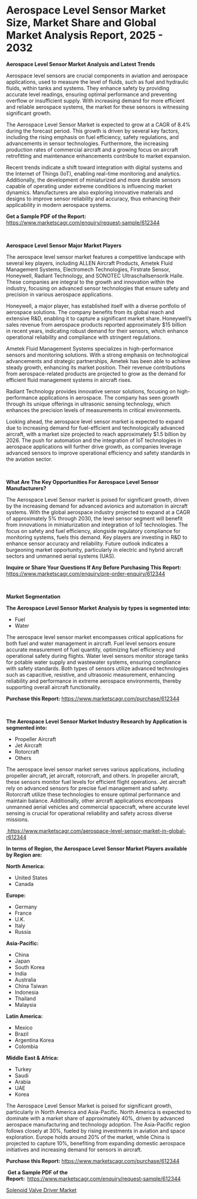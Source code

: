 <p><h1>Aerospace Level Sensor Market Size, Market Share and Global Market Analysis Report, 2025 - 2032</h1></p><p><strong>Aerospace Level Sensor Market Analysis and Latest Trends</strong></p>
<p><p>Aerospace level sensors are crucial components in aviation and aerospace applications, used to measure the level of fluids, such as fuel and hydraulic fluids, within tanks and systems. They enhance safety by providing accurate level readings, ensuring optimal performance and preventing overflow or insufficient supply. With increasing demand for more efficient and reliable aerospace systems, the market for these sensors is witnessing significant growth.</p><p>The Aerospace Level Sensor Market is expected to grow at a CAGR of 8.4% during the forecast period. This growth is driven by several key factors, including the rising emphasis on fuel efficiency, safety regulations, and advancements in sensor technologies. Furthermore, the increasing production rates of commercial aircraft and a growing focus on aircraft retrofitting and maintenance enhancements contribute to market expansion.</p><p>Recent trends indicate a shift toward integration with digital systems and the Internet of Things (IoT), enabling real-time monitoring and analytics. Additionally, the development of miniaturized and more durable sensors capable of operating under extreme conditions is influencing market dynamics. Manufacturers are also exploring innovative materials and designs to improve sensor reliability and accuracy, thus enhancing their applicability in modern aerospace systems.</p></p>
<p><strong>Get a Sample PDF of the Report:&nbsp;</strong> <a href="https://www.marketscagr.com/enquiry/request-sample/612344?utm_campaign=1868&utm_medium=2&utm_source=Github&utm_content=ia&utm_term=12022025&utm_id=aerospace-level-sensor">https://www.marketscagr.com/enquiry/request-sample/612344</a></p>
<p>&nbsp;</p>
<p><strong>Aerospace Level Sensor Major Market Players</strong></p>
<p><p>The aerospace level sensor market features a competitive landscape with several key players, including ALLEN Aircraft Products, Ametek Fluid Management Systems, Electromech Technologies, Firstrate Sensor, Honeywell, Radiant Technology, and SONOTEC Ultraschallsensorik Halle. These companies are integral to the growth and innovation within the industry, focusing on advanced sensor technologies that ensure safety and precision in various aerospace applications.</p><p>Honeywell, a major player, has established itself with a diverse portfolio of aerospace solutions. The company benefits from its global reach and extensive R&D, enabling it to capture a significant market share. Honeywell’s sales revenue from aerospace products reported approximately $15 billion in recent years, indicating robust demand for their sensors, which enhance operational reliability and compliance with stringent regulations.</p><p>Ametek Fluid Management Systems specializes in high-performance sensors and monitoring solutions. With a strong emphasis on technological advancements and strategic partnerships, Ametek has been able to achieve steady growth, enhancing its market position. Their revenue contributions from aerospace-related products are projected to grow as the demand for efficient fluid management systems in aircraft rises.</p><p>Radiant Technology provides innovative sensor solutions, focusing on high-performance applications in aerospace. The company has seen growth through its unique offerings in ultrasonic sensing technology, which enhances the precision levels of measurements in critical environments.</p><p>Looking ahead, the aerospace level sensor market is expected to expand due to increasing demand for fuel-efficient and technologically advanced aircraft, with a market size projected to reach approximately $1.5 billion by 2026. The push for automation and the integration of IoT technologies in aerospace applications will further drive growth, as companies leverage advanced sensors to improve operational efficiency and safety standards in the aviation sector.</p></p>
<p>&nbsp;</p>
<p><strong>What Are The Key Opportunities For Aerospace Level Sensor Manufacturers?</strong></p>
<p><p>The Aerospace Level Sensor market is poised for significant growth, driven by the increasing demand for advanced avionics and automation in aircraft systems. With the global aerospace industry projected to expand at a CAGR of approximately 5% through 2030, the level sensor segment will benefit from innovations in miniaturization and integration of IoT technologies. The focus on safety and fuel efficiency, alongside regulatory compliance for monitoring systems, fuels this demand. Key players are investing in R&D to enhance sensor accuracy and reliability. Future outlook indicates a burgeoning market opportunity, particularly in electric and hybrid aircraft sectors and unmanned aerial systems (UAS).</p></p>
<p><strong>Inquire or Share Your Questions If Any Before Purchasing This Report:</strong> <a href="https://www.marketscagr.com/enquiry/pre-order-enquiry/612344?utm_campaign=1868&utm_medium=2&utm_source=Github&utm_content=ia&utm_term=12022025&utm_id=aerospace-level-sensor">https://www.marketscagr.com/enquiry/pre-order-enquiry/612344</a></p>
<p>&nbsp;</p>
<p><strong>Market Segmentation</strong></p>
<p><strong>The Aerospace Level Sensor Market Analysis by types is segmented into:</strong></p>
<p><ul><li>Fuel</li><li>Water</li></ul></p>
<p><p>The aerospace level sensor market encompasses critical applications for both fuel and water management in aircraft. Fuel level sensors ensure accurate measurement of fuel quantity, optimizing fuel efficiency and operational safety during flights. Water level sensors monitor storage tanks for potable water supply and wastewater systems, ensuring compliance with safety standards. Both types of sensors utilize advanced technologies such as capacitive, resistive, and ultrasonic measurement, enhancing reliability and performance in extreme aerospace environments, thereby supporting overall aircraft functionality.</p></p>
<p><strong>Purchase this Report:&nbsp;</strong><a href="https://www.marketscagr.com/purchase/612344?utm_campaign=1868&utm_medium=2&utm_source=Github&utm_content=ia&utm_term=12022025&utm_id=aerospace-level-sensor">https://www.marketscagr.com/purchase/612344</a></p>
<p>&nbsp;</p>
<p><strong>The Aerospace Level Sensor Market Industry Research by Application is segmented into:</strong></p>
<p><ul><li>Propeller Aircraft</li><li>Jet Aircraft</li><li>Rotorcraft</li><li>Others</li></ul></p>
<p><p>The aerospace level sensor market serves various applications, including propeller aircraft, jet aircraft, rotorcraft, and others. In propeller aircraft, these sensors monitor fuel levels for efficient flight operations. Jet aircraft rely on advanced sensors for precise fuel management and safety. Rotorcraft utilize these technologies to ensure optimal performance and maintain balance. Additionally, other aircraft applications encompass unmanned aerial vehicles and commercial spacecraft, where accurate level sensing is crucial for operational reliability and safety across diverse missions.</p></p>
<p><a href="https://www.marketscagr.com/aerospace-level-sensor-market-in-global-r612344?utm_campaign=1868&utm_medium=2&utm_source=Github&utm_content=ia&utm_term=12022025&utm_id=aerospace-level-sensor">&nbsp;https://www.marketscagr.com/aerospace-level-sensor-market-in-global-r612344</a></p>
<p><strong>In terms of Region, the Aerospace Level Sensor Market Players available by Region are:</strong></p>
<p>
    <p> <strong> North America: </strong>
        <ul>
            <li>United States</li>
            <li>Canada</li>
        </ul>
        </p> 
    <p> <strong> Europe: </strong>
        <ul>
            <li>Germany</li>
            <li>France</li>
            <li>U.K.</li>
            <li>Italy</li>
            <li>Russia</li>
        </ul>
        </p> 
    <p> <strong> Asia-Pacific: </strong>
        <ul>
            <li>China</li>
            <li>Japan</li>
            <li>South Korea</li>
            <li>India</li>
            <li>Australia</li>
            <li>China Taiwan</li>
            <li>Indonesia</li>
            <li>Thailand</li>
            <li>Malaysia</li>
        </ul>
        </p> 
    <p> <strong> Latin America: </strong>
        <ul>
            <li>Mexico</li>
            <li>Brazil</li>
            <li>Argentina Korea</li>
            <li>Colombia</li>
        </ul>
        </p> 
    <p> <strong> Middle East & Africa: </strong>
        <ul>
            <li>Turkey</li>
            <li>Saudi</li>
            <li>Arabia</li>
            <li>UAE</li>
            <li>Korea</li>
        </ul>
    </p>
    </p>
<p><p>The Aerospace Level Sensor Market is poised for significant growth, particularly in North America and Asia-Pacific. North America is expected to dominate with a market share of approximately 40%, driven by advanced aerospace manufacturing and technology adoption. The Asia-Pacific region follows closely at 30%, fueled by rising investments in aviation and space exploration. Europe holds around 20% of the market, while China is projected to capture 10%, benefiting from expanding domestic aerospace initiatives and increasing demand for sensors in aircraft.</p></p>
<p><strong>Purchase this Report: </strong><a href="https://www.marketscagr.com/purchase/612344?utm_campaign=1868&utm_medium=2&utm_source=Github&utm_content=ia&utm_term=12022025&utm_id=aerospace-level-sensor">https://www.marketscagr.com/purchase/612344</a></p>
<p>&nbsp;<strong>Get a Sample PDF of the Report:&nbsp;&nbsp;</strong><a href="https://www.marketscagr.com/enquiry/request-sample/612344?utm_campaign=1868&utm_medium=2&utm_source=Github&utm_content=ia&utm_term=12022025&utm_id=aerospace-level-sensor">https://www.marketscagr.com/enquiry/request-sample/612344</a></p>
<p><strong></strong></p>
<p><p><a href="https://github.com/Krish2023na/Market-Research-Report-List-7/blob/main/solenoid-valve-driver-market.md?utm_campaign=1868&utm_medium=2&utm_source=Github&utm_content=ia&utm_term=12022025&utm_id=aerospace-level-sensor">Solenoid Valve Driver Market</a></p></p>